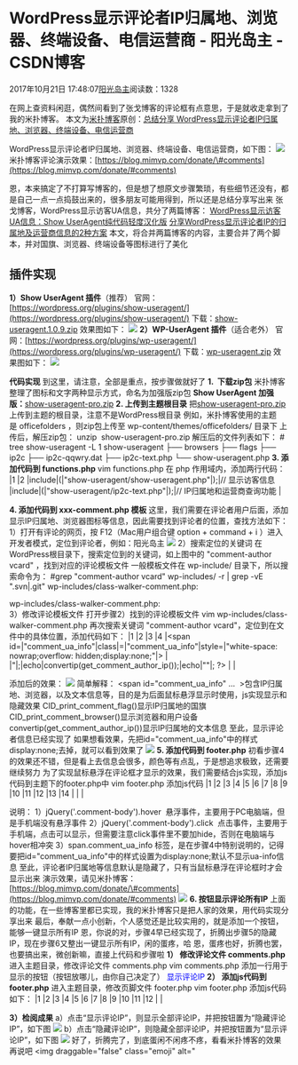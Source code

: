
# WordPress显示评论者IP归属地、浏览器、终端设备、电信运营商 - 阳光岛主 - CSDN博客

2017年10月21日 17:48:07[阳光岛主](https://me.csdn.net/sunboy_2050)阅读数：1328


在网上查资料闲逛，偶然间看到了张戈博客的评论框有点意思，于是就收走拿到了我的米扑博客。
本文为[米扑博客](https://blog.mimvp.com/)原创：[总结分享 WordPress显示评论者IP归属地、浏览器、终端设备、电信运营商](https://blog.mimvp.com/article/21606.html)

WordPress显示评论者IP归属地、浏览器、终端设备、电信运营商，如下图：
![](https://blog.mimvp.com/wp-content/uploads/2016/09/mimvp-bo-ke-zong-jie-fen-xiang-wordpress-xian-shi-ping-lun-zhe-ip-gui-shu-di-liu-lan-qi-zhong-duan-she-bei-dian-xin-yun-ying-shang-01.png)
米扑博客评论演示效果：[https://blog.mimvp.com/donate/\#comments](https://blog.mimvp.com/donate/#comments)

恩，本来搞定了不打算写博客的，但是想了想原文步骤繁琐，有些细节还没有，都是自己一点一点捣鼓出来的，很多朋友可能用得到，所以还是总结分享写出来
张戈博客，WordPress显示访客UA信息，共分了两篇博客：
[WordPress显示访客UA信息：Show UserAgent纯代码轻度汉化版](https://zhangge.net/4960.html)
[分享WordPress显示评论者IP的归属地及运营商信息的2种方案](https://zhangge.net/5060.html)
本文，将合并两篇博客的内容，主要合并了两个脚本，并对国旗、浏览器、终端设备等图标进行了美化

## 插件实现
**1）Show UserAgent 插件**（推荐）
官网：[https://wordpress.org/plugins/show-useragent/](https://wordpress.org/plugins/show-useragent/)
下载：[show-useragent.1.0.9.zip](https://blog.mimvp.com/wp-content/uploads/2016/09/show-useragent.1.0.9.zip)
效果图如下：
![](https://blog.mimvp.com/wp-content/uploads/2016/09/mimvp-bo-ke-zong-jie-fen-xiang-wordpress-xian-shi-ping-lun-zhe-ip-gui-shu-di-liu-lan-qi-zhong-duan-she-bei-dian-xin-yun-ying-shang-02.png)
**2）WP-UserAgent 插件**（适合老外）
官网：[https://wordpress.org/plugins/wp-useragent/](https://wordpress.org/plugins/wp-useragent/)
下载：[wp-useragent.zip](https://blog.mimvp.com/wp-content/uploads/2016/09/wp-useragent.zip)
效果图如下：
![](https://blog.mimvp.com/wp-content/uploads/2016/09/mimvp-bo-ke-zong-jie-fen-xiang-wordpress-xian-shi-ping-lun-zhe-ip-gui-shu-di-liu-lan-qi-zhong-duan-she-bei-dian-xin-yun-ying-shang-03.png)

**代码实现**
到这里，请注意，全部是重点，按步骤做就好了
**1.  下载zip包**
米扑博客整理了图标和文字两种显示方式，命名为加强版zip包
**Show UserAgent 加强版：**[show-useragent-pro.zip](https://blog.mimvp.com/wp-content/uploads/2016/09/show-useragent-pro.zip)
**2. 上传到主题根目录**
把[show-useragent-pro.zip](https://blog.mimvp.com/wp-content/uploads/2016/09/show-useragent-pro.zip)上传到主题的根目录，注意不是WordPress根目录
例如，米扑博客使用的主题是 officefolders ，则zip包上传至 wp-content/themes/officefolders/ 目录下
上传后，解压zip包：
unzip  show-useragent-pro.zip
解压后的文件列表如下：
\# tree show-useragent -L 1
show-useragent
├── browsers
├── flags
├── ip2c
├── ip2c-qqwry.dat
├── ip2c-text.php
└── show-useragent.php
**3. 添加代码到 functions.php**
vim functions.php
在 php 作用域内，添加两行代码：
|1
|2
|include|(|"show-useragent/show-useragent.php"|);|// 显示访客信息
|include|(|"show-useragent/ip2c-text.php"|);|// IP归属地和运营商查询功能
|

**4. 添加代码到 xxx-comment.php 模板**
这里，我们需要在评论者用户后面，添加显示IP归属地、浏览器图标等信息，因此需要找到评论者的位置，查找方法如下：
1）打开有评论的网页，按 F12（Mac用户组合键 option + command + i ）进入开发者模式，定位到评论者，例如：阳光岛主
![](https://blog.mimvp.com/wp-content/uploads/2016/09/mimvp-bo-ke-zong-jie-fen-xiang-wordpress-xian-shi-ping-lun-zhe-ip-gui-shu-di-liu-lan-qi-zhong-duan-she-bei-dian-xin-yun-ying-shang-04.png)
2）搜索定位的关键词
在WordPress根目录下，搜索定位到的关键词，如上图中的 "comment-author vcard" ，找到对应的评论模板文件
一般模板文件在 wp-include/ 目录下，所以搜索命令为：
\#grep "comment-author vcard" wp-includes/ -r | grep -vE ".svn|.git"
wp-includes/class-walker-comment.php:           <div class="comment-author vcard">
wp-includes/class-walker-comment.php:                                   <div class="comment-author vcard">
3）修改评论模板文件
打开步骤2）找到的评论模板文件
vim wp-includes/class-walker-comment.php
再次搜索关键词 "comment-author vcard"，定位到在文件中的具体位置，添加代码如下：
|1
|2
|3
|4
|<span id=|"comment_ua_info"|class|=|"comment_ua_info"|style=|"white-space: nowrap;overflow: hidden;display:none;"|>
|<?php|echo|'&nbsp;&nbsp;&nbsp;'|; CID_print_comment_flag();|echo|' '|; CID_print_comment_browser(); ?>
|<?php|echo|"<span id='ua-info-text' style='font-size:14px;font-weight:normal;color:\#aaa;'>"|;|echo|convertip(get_comment_author_ip());|echo|"</span>"|; ?>
|</span>
|

添加后的效果：
![](https://blog.mimvp.com/wp-content/uploads/2016/09/mimvp-bo-ke-zong-jie-fen-xiang-wordpress-xian-shi-ping-lun-zhe-ip-gui-shu-di-liu-lan-qi-zhong-duan-she-bei-dian-xin-yun-ying-shang-05.png)
简单解释：
<span id="comment_ua_info" ...  >包含IP归属地、浏览器，以及文本信息等，目的是为后面鼠标悬浮显示时使用，js实现显示和隐藏效果
CID_print_comment_flag()显示IP归属地的国旗
CID_print_comment_browser()显示浏览器和用户设备
convertip(get_comment_author_ip())显示IP归属地的文本信息
至此，显示评论者信息已经实现了
如果想看效果，先把id="comment_ua_info"中的样式display:none;去掉，就可以看到效果了
![](https://blog.mimvp.com/wp-content/uploads/2016/09/mimvp-bo-ke-zong-jie-fen-xiang-wordpress-xian-shi-ping-lun-zhe-ip-gui-shu-di-liu-lan-qi-zhong-duan-she-bei-dian-xin-yun-ying-shang-06.png)
**5. 添加代码到 footer.php**
初看步骤4的效果还不错，但是看上去信息会很多，颜色等有点乱，于是想追求极致，还需要继续努力
为了实现鼠标悬浮在评论框才显示的效果，我们需要结合js实现，添加js代码到主题下的footer.php中
vim footer.php
添加js代码
|1
|2
|3
|4
|5
|6
|7
|8
|9
|10
|11
|12
|13
|14
|<!-- comment ua-info -->
|<script>
|jQuery(|'.comment-body'|).hover(
|function|(){
|jQuery(|this|).find(|'span.comment_ua_info'|).show();
|},
|function|(){
|jQuery(|this|).find(|'span.comment_ua_info'|).hide();
|});
|jQuery(|'.comment-body'|).click(
|function|(){
|jQuery(|this|).find(|'span.comment_ua_info'|).show();
|});
|</script>
|

说明：
1）jQuery('.comment-body').hover  悬浮事件，主要用于PC电脑端，但是手机端没有悬浮事件
2）jQuery('.comment-body').click  点击事件，主要用于手机端，点击可以显示，但需要注意click事件里不要加hide，否则在电脑端与hover相冲突
3）span.comment_ua_info 标签，是在步骤4中特别说明的，记得要把id="comment_ua_info"中的样式设置为display:none;默认不显示ua-info信息
至此，评论者IP归属地等信息默认是隐藏了，只有当鼠标悬浮在评论框时才会显示出来
演示效果，请见米扑博客：[https://blog.mimvp.com/donate/\#comments](https://blog.mimvp.com/donate/#comments)
![](https://blog.mimvp.com/wp-content/uploads/2016/09/mimvp-bo-ke-zong-jie-fen-xiang-wordpress-xian-shi-ping-lun-zhe-ip-gui-shu-di-liu-lan-qi-zhong-duan-she-bei-dian-xin-yun-ying-shang-01.png)
**6. 按钮显示评论所有IP**
上面的功能，在一些博客里都已实现，我的米扑博客只是把人家的效果，用代码实现分享出来
最后，奉献一点小创新，个人感觉还是比较实用的，就是添加一个按钮，能够一键显示所有IP
恩，你说的对，步骤4早已经实现了，折腾出步骤5的隐藏IP，现在步骤6又整出一键显示所有IP，闲的蛋疼，哈
恩，蛋疼也好，折腾也罢，也要搞出来，微创新嘛，直接上代码和步骤啦
**1） 修改评论文件 comments.php**
进入主题目录，修改评论文件 comments.php
vim comments.php
添加一行用于显示的按钮（按钮放哪儿，由你自己决定了）
<span id="comment_show_ip" class="comment_show_ip" style="color:blue; font-size:14px;">显示评论IP</span>
**2） 添加js代码到 footer.php**
进入主题目录，修改页脚文件 footer.php
vim footer.php
添加js代码如下：
|1
|2
|3
|4
|5
|6
|7
|8
|9
|10
|11
|12
|<script>
|jQuery(|".comment_show_ip"|).click(|function|(){
|if|(jQuery(|".comment_show_ip"|).text() ==|"显示评论IP"|) {
|jQuery(|".comment_ua_info"|).show();
|jQuery(|".comment_show_ip"|).html(|"隐藏评论IP"|);
|}
|else|{
|jQuery(|".comment_ua_info"|).hide();
|jQuery(|".comment_show_ip"|).html(|"显示评论IP"|);
|}
|});
|</script>
|

**3）检阅成果**
a）点击“显示评论IP”，则显示全部评论IP，并把按钮置为“隐藏评论IP”，如下图
![](https://blog.mimvp.com/wp-content/uploads/2016/09/mimvp-bo-ke-zong-jie-fen-xiang-wordpress-xian-shi-ping-lun-zhe-ip-gui-shu-di-liu-lan-qi-zhong-duan-she-bei-dian-xin-yun-ying-shang-07.png)
b）点击“隐藏评论IP”，则隐藏全部评论IP，并把按钮置为“显示评论IP”，如下图
![](https://blog.mimvp.com/wp-content/uploads/2016/09/mimvp-bo-ke-zong-jie-fen-xiang-wordpress-xian-shi-ping-lun-zhe-ip-gui-shu-di-liu-lan-qi-zhong-duan-she-bei-dian-xin-yun-ying-shang-08.png)
好了，折腾完了，到底蛋闲不闲疼不疼，看看米扑博客的效果再说吧 <img draggable="false" class="emoji" alt="

